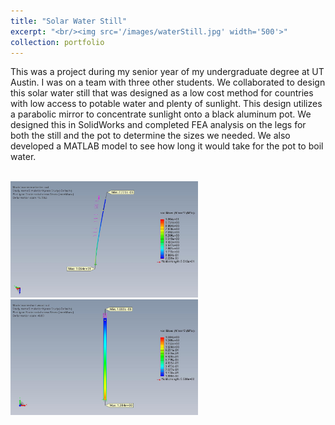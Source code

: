 ```yaml
---
title: "Solar Water Still"
excerpt: "<br/><img src='/images/waterStill.jpg' width='500'>"
collection: portfolio
---
```


This was a project during my senior year of my undergraduate degree at UT Austin. I was on a team with three other students. We collaborated to design this solar water still that was designed as a low cost method for countries with low access to potable water and plenty of sunlight. This design utilizes a parabolic mirror to concentrate sunlight onto a black aluminum pot. We designed this in SolidWorks and completed FEA analysis on the legs for both the still and the pot to determine the sizes we needed. We also developed a MATLAB model to see how long it would take for the pot to boil water.

<br/><img src='/images/smallRod.jpg' width='300'><br/><img src='/images/largeRod.jpg' width='300'>

